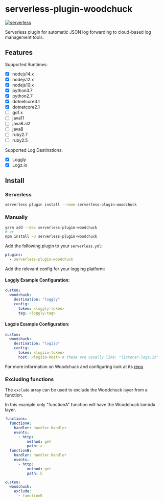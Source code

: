 # serverless-plugin-woodchuck
[![serverless](http://public.serverless.com/badges/v3.svg)](http://www.serverless.com)

Serverless plugin for automatic JSON log forwarding to cloud-based log management tools.

## Features

Supported Runtimes:
* [x] nodejs14.x
* [x] nodejs12.x
* [x] nodejs10.x
* [x] python3.7
* [x] python2.7
* [x] dotnetcore3.1
* [x] dotnetcore2.1
* [ ] go1.x
* [ ] java11
* [ ] java8.al2
* [ ] java8
* [ ] ruby2.7
* [ ] ruby2.5

Supported Log Destinations:
* [x] Loggly
* [x] Logz.io

## Install

### Serverless

```sh
serverless plugin install --name serverless-plugin-woodchuck
```

### Manually

```sh
yarn add --dev serverless-plugin-woodchuck
# or
npm install -D serverless-plugin-woodchuck
```

Add the following plugin to your `serverless.yml`:

```yaml
plugins:
  - serverless-plugin-woodchuck
```

Add the relevant config for your logging platform:

#### Loggly Example Configuration:

```yaml
custom:
  woodchuck:
    destination: "loggly"
    config: 
      token: <loggly-token>
      tag: <loggly-tag>
```

#### Logzio Example Configuration:

```yaml
custom:
  woodchuck:
    destination: "logzio"
    config: 
      token: <logzio-token>
      host: <logzio-host> # these are usually like: "listener.logz.io"
```

For more information on Woodchuck and configuring look at its [repo](https://www.github.com/klaatu01/woodchuck)

### Excluding functions

The `exclude` array can be used to exclude the Woodchuck layer from a function.

In this example only "functionA" function will have the Woodchuck lambda layer.

```yaml
functions:
  functionA:
    handler: handler.handler
    events:
      - http:
          method: get
          path: a
  functionB:
    handler: handler.handler
    events:
      - http:
          method: get
          path: b

custom:
  woodchuck:
    exclude:
      - functionB
```


